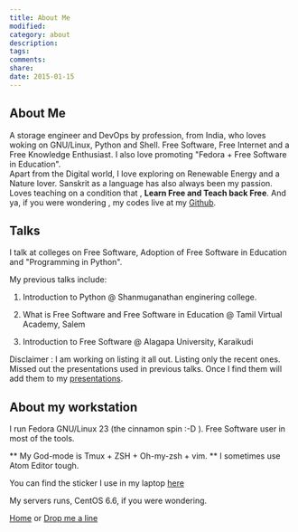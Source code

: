 ```yaml
---
title: About Me
modified:
category: about
description:
tags:
comments:
share:
date: 2015-01-15
---
```


## About Me
A storage engineer and DevOps by profession, from India, who loves woking on GNU/Linux, Python and Shell. Free Software, Free Internet and a Free Knowledge Enthusiast.
I also love promoting "Fedora + Free Software in Education".
<br />Apart from the Digital world, I love exploring on Renewable Energy and a Nature lover. Sanskrit as a language has also always been my passion.
<br /> Loves teaching on a condition that , **Learn Free and Teach back Free**.
And ya, if you were wondering , my codes live at my [Github](https://github.com/ramaseshan).

## Talks
I talk at colleges on Free Software, Adoption of Free Software in Education and "Programming in Python".

My previous talks include:

1. Introduction to Python @ Shanmuganathan enginering college.

2. What is Free Software and Free Software in Education @ Tamil Virtual Academy, Salem

3. Introduction to Free Software @ Alagapa University, Karaikudi

Disclaimer : I am working on listing it all out. Listing only the recent ones. Missed out the presentations used in previous talks. Once I find them will add them to my [presentations](voidspace.xyz/presentations).

## About my workstation

I run Fedora GNU/Linux 23 (the cinnamon spin :-D ). Free Software user in most of the tools.  

** My God-mode is Tmux + ZSH + Oh-my-zsh + vim. **
I sometimes use Atom Editor tough.

You can find the sticker I use in my laptop [here](https://github.com/ramaseshan/sticker-project/blob/master/Final/Free_Software_Fedora.png)

My servers runs, CentOS 6.6, if you were wondering.

<a href="/"> Home</a> or <a href="mailto:null@voidspace.xyz">Drop me a line</a>
